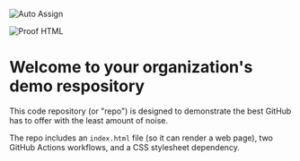![Auto Assign](https://github.com/Innova-Tech-Labs/demo-repository/actions/workflows/auto-assign.yml/badge.svg)

![Proof HTML](https://github.com/Innova-Tech-Labs/demo-repository/actions/workflows/proof-html.yml/badge.svg)

# Welcome to your organization's demo respository
This code repository (or "repo") is designed to demonstrate the best GitHub has to offer with the least amount of noise.

The repo includes an `index.html` file (so it can render a web page), two GitHub Actions workflows, and a CSS stylesheet dependency.
